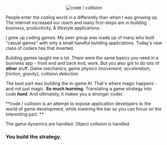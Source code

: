 <p align="center"> <img src="https://www.codecollision.dev/git-head.png" alt="code / collision" /> </p>

People enter the coding world in a differently than when I was growing up. The internet increased our reach and many first-steps are in building business, productivity, & lifestyle applications.

I grew up coding games. My peer group was made up of many who built "casual games" with only a small handful building applications. Today's new class of coders has that inverted. 

Building games taught me a lot. There were the same basics you need in a business app - front end and back end, work.  But you also got to do lots of **other** stuff: *Game mechanics, game physics (movement, acceleration, friction, gravity), collision detection*

The best part was building the in-game AI. That's where magic happens - and not just magic. **So much learning.** Translating a game strategy into code ***hard***. And ultimately, it makes you a stronger coder. 

**code / collision is an attempt to expose application developers to the world of game development, while lowering the bar so you can focus on the interesting part. **

The game dynamics are handled.
Object collision is handled.
### **You build the strategy.**
